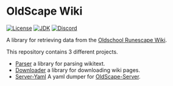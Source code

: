 # OldScape Wiki
[![License](https://img.shields.io/github/license/guthix/OldScape-Wiki)](https://github.com/guthix/OldScape-Wiki/blob/master/LICENSE)
[![JDK](https://img.shields.io/badge/JDK-11%2B-blue)](https://openjdk.java.net/projects/jdk/11/)
[![Discord](https://img.shields.io/discord/538667877180637184?color=%237289da&logo=discord)](https://discord.gg/AFyGxNp)

A library for retrieving data from the [Oldschool Runescape Wiki](https://oldschool.runescape.wiki/).

This repository contains 3 different projects.
* [Parser](https://github.com/guthix/OldScape-Wiki/tree/master/parser) a library for parsing wikitext.
* [Downloader](https://github.com/guthix/OldScape-Wiki/tree/master/downloader) a library for downloading wiki pages.
* [Server-Yaml](https://github.com/guthix/OldScape-Wiki/tree/master/server-yaml) A yaml dumper for 
[OldScape-Server](https://github.com/guthix/OldScape-Server).
